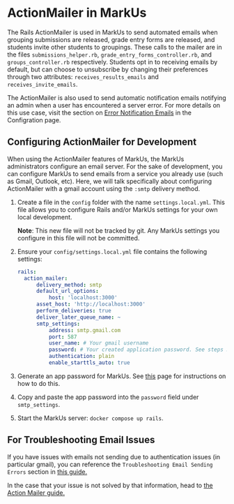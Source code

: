 # ActionMailer in MarkUs

The Rails ActionMailer is used in MarkUs to send automated emails when grouping submissions are released, grade entry forms are released, and students invite other students to groupings. These calls to the mailer are in the files `submissions_helper.rb`, `grade_entry_forms_controller.rb`, and `groups_controller.rb` respectively. Students opt in to receiving emails by default, but can choose to unsubscribe by changing their preferences through two attributes: `receives_results_emails` and `receives_invite_emails`.

The ActionMailer is also used to send automatic notification emails notifying an admin when a user has encountered a server error. For more details on this use case, visit the section on [Error Notification Emails](Configuration.md#error-notification-emails) in the Configration page.

## Configuring ActionMailer for Development

When using the ActionMailer features of MarkUs, the MarkUs administrators configure an email server. For the sake of development, you can configure MarkUs to send emails from a service you already use (such as Gmail, Outlook, etc). Here, we will talk specifically about configuring ActionMailer with a gmail account using the `:smtp` delivery method.

1. Create a file in the `config` folder with the name `settings.local.yml`. This file allows you to configure Rails and/or MarkUs settings for your own local development.

    **Note**: This new file will not be tracked by git. Any MarkUs settings you configure in this file will not be committed.

2. Ensure your `config/settings.local.yml` file contains the following settings:

    ```yaml
    rails:
      action_mailer:
          delivery_method: smtp
          default_url_options:
              host: 'localhost:3000'
          asset_host: 'http://localhost:3000'
          perform_deliveries: true
          deliver_later_queue_name: ~
          smtp_settings:
              address: smtp.gmail.com
              port: 587
              user_name: # Your gmail username
              password: # Your created application password. See steps 3-4 for more details
              authentication: plain
              enable_starttls_auto: true
    ```

3. Generate an app password for MarkUs. See [this](https://support.google.com/accounts/answer/185833?hl=en) page for instructions on how to do this.
4. Copy and paste the app password into the `password` field under `smtp_settings`.
5. Start the MarkUs server: `docker compose up rails`.

## For Troubleshooting Email Issues

If you have issues with emails not sending due to authentication issues (in particular gmail), you can reference the `Troubleshooting Email Sending Errors` section in [this guide.](https://dev.to/morinoko/sending-emails-in-rails-with-action-mailer-and-gmail-35g4)

In the case that your issue is not solved by that information, head to [the Action Mailer guide.](https://guides.rubyonrails.org/action_mailer_basics.html)

